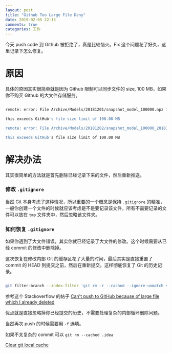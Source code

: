 ```yaml
---
layout: post
title: "Github Too Large File Deny"
date: 2019-02-05 22:13
comments: true
categories: 工作
---
```


今天 push code 到 Github 被拒绝了，真是比较恼火。Fix 这个问题花了好久，这里记录下怎么修复。


<!--more-->

# 原因

具体的原因其实很简单就是因为 Github 限制可以同步文件的 size, 100 MB，如果你不购买 Github 的大文件存储服务。


```bash

remote: error: File Archive/Models/20181201/snapshot_model_100000.npz is 484.52 MB; 

this exceeds GitHub's file size limit of 100.00 MB

remote: error: File Archive/Models/20181202/snapshot_model_100000_20181202.npz is 484.48 MB; 

this exceeds GitHub's file size limit of 100.00 MB


```

# 解决办法

其实很简单的方法就是首先删除已经记录下来的文件，然后重新推送。

### 修改 `.gitignore`

当然 Git 本身考虑了这种情况，所以重要的一个概念是保持 `.gitignore` 的精准，一般你创建一个文件的时候就应该考虑是不是要记录该文件，所有不需要记录的文件可以放在 `tmp` 文件夹中，然后忽略该文件夹。


### 如何恢复 `.gitignore`

如果你遇到了大文件错误，其实你就已经记录了大文件的修改。这个时候需要从已经 commit 的修改中删除掉。

这次恢复在修改内部 Git 的缓存区花了大量的时间，最后其实是直接重置了 commit 的 HEAD 到提交之前，然后在重新提交。这样彻底恢复了 Git 的历史记录。

```bash

git filter-branch --index-filter 'git rm -r --cached --ignore-unmatch stage2' HEAD

```

参考这个 Stackoverflow 的帖子 [Can't push to GitHub because of large file which I already deleted](https://stackoverflow.com/questions/19573031/cant-push-to-github-because-of-large-file-which-i-already-deleted)

优点就是直接忽略掉你已经提交的历史，不需要处理复杂的内部循环删除问题。

当然再次 push 的时候需要用 `-f` 选项。

如果不太复杂的 commit 可以 `git rm --cached .idea`

[Clear git local cache](https://stackoverflow.com/questions/41863484/clear-git-local-cache)
